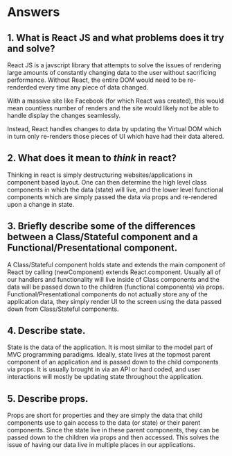 # Answers

## 1.  What is React JS and what problems does it try and solve?
React JS is a javscript library that attempts to solve the issues of rendering large amounts of constantly changing data to the user without sacrificing performance.  Without React, the entire DOM would need to be re-renderded every time any piece of data changed.
    
With a massive site like Facebook (for which React was created), this would mean countless number of renders and the site would likely not be able to handle display the changes seamlessly.

Instead, React handles changes to data by updating the Virtual DOM which in turn only re-renders those pieces of UI which have had their data altered.

## 2.  What does it mean to _think_ in react?
Thinking in react is simply destructuring websites/applications in component based layout.  One can then determine the high level class components in which the data (state) will live, and the lower level functional components which are simply passed the data via props and re-rendered upon a change in state.

## 3.  Briefly describe some of the differences between a Class/Stateful component and a Functional/Presentational component.
A Class/Stateful component holds state and extends the main component of React by calling (newComponent) extends React.component.  Usually all of our handlers and functionality will live inside of Class components and the data will be passed down to the children (functional components) via props.  Functional/Presentational components do not actually store any of the application data, they simply render UI to the screen using the data passed down from Class/Stateful components.

## 4.  Describe state.
State is the data of the application.  It is most similar to the model part of MVC programming paradigms. Ideally, state lives at the topmost parent component of an application and is passed down to the child components via props.  It is usually brought in via an API or hard coded, and user interactions will mostly be updating state throughout the application.

## 5.  Describe props.
Props are short for properties and they are simply the data that child components use to gain access to the data (or state) or their parent components.  Since the state live in these parent components, they can be passed down to the children via props and then accessed.  This solves the issue of having our data live in multiple places in our applications.
